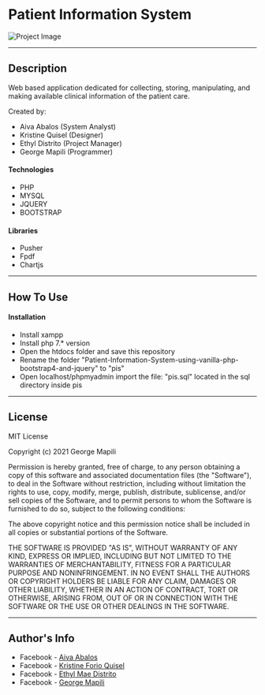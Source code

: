 # Patient Information System

![Project Image](https://scontent.fceb2-1.fna.fbcdn.net/v/t1.6435-9/202383871_608260126814225_8415639043017956384_n.jpg?_nc_cat=111&ccb=1-3&_nc_sid=730e14&_nc_ohc=ElGpIwjjfuAAX8Fcevy&_nc_ht=scontent.fceb2-1.fna&oh=17bf21dc8115fc7b6dc374aee8842a0f&oe=60D4CFCE)

---

## Description

Web based application dedicated for collecting, storing, manipulating, and making available clinical information of the patient care.

Created by:

- Aiva Abalos (System Analyst)
- Kristine Quisel (Designer)
- Ethyl Distrito (Project Manager)
- George Mapili (Programmer)

#### Technologies

- PHP
- MYSQL
- JQUERY
- BOOTSTRAP

#### Libraries

- Pusher
- Fpdf
- Chartjs

---

## How To Use

#### Installation

- Install xampp
- Install php 7.\* version
- Open the htdocs folder and save this repository
- Rename the folder "Patient-Information-System-using-vanilla-php-bootstrap4-and-jquery" to "pis"
- Open localhost/phpmyadmin import the file: "pis.sql" located in the sql directory inside pis

<!-- #### Testing

- You can access the website here https://sumc-doctors-clinic.000webhostapp.com -->

---

## License

MIT License

Copyright (c) 2021 George Mapili

Permission is hereby granted, free of charge, to any person obtaining a copy
of this software and associated documentation files (the "Software"), to deal
in the Software without restriction, including without limitation the rights
to use, copy, modify, merge, publish, distribute, sublicense, and/or sell
copies of the Software, and to permit persons to whom the Software is
furnished to do so, subject to the following conditions:

The above copyright notice and this permission notice shall be included in all
copies or substantial portions of the Software.

THE SOFTWARE IS PROVIDED "AS IS", WITHOUT WARRANTY OF ANY KIND, EXPRESS OR
IMPLIED, INCLUDING BUT NOT LIMITED TO THE WARRANTIES OF MERCHANTABILITY,
FITNESS FOR A PARTICULAR PURPOSE AND NONINFRINGEMENT. IN NO EVENT SHALL THE
AUTHORS OR COPYRIGHT HOLDERS BE LIABLE FOR ANY CLAIM, DAMAGES OR OTHER
LIABILITY, WHETHER IN AN ACTION OF CONTRACT, TORT OR OTHERWISE, ARISING FROM,
OUT OF OR IN CONNECTION WITH THE SOFTWARE OR THE USE OR OTHER DEALINGS IN THE
SOFTWARE.

---

## Author's Info

- Facebook - [Aiva Abalos](https://www.facebook.com/aiva.abalos.1)
- Facebook - [Kristine Forio Quisel](https://www.facebook.com/kristine.quisel.1)
- Facebook - [Ethyl Mae Distrito](https://www.facebook.com/ethylmae.distrito)
- Facebook - [George Mapili](https://www.facebook.com/geo.malik.75839/)

